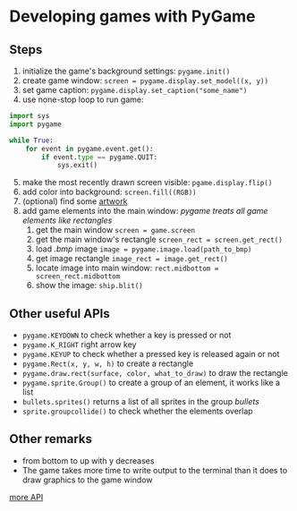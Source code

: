 # Developing games with PyGame

## Steps

1. initialize the game's background settings: `pygame.init()`
2. create game window: `screen = pygame.display.set_model((x, y))`
3. set game caption: `pygame.display.set_caption("some_name")`
4. use none-stop loop to run game:

```python
import sys
import pygame

while True:
    for event in pygame.event.get():
        if event.type == pygame.QUIT:
            sys.exit()
```

5. make the most recently drawn screen visible: `pgame.display.flip()`
6. add color into background: `screen.fill((RGB))`
7. (optional) find some [artwork](https://pixabay.com/)
8. add game elements into the main window: _pygame treats all game elements like rectangles_
    1. get the main window `screen = game.screen`
    2. get the main window's rectangle `screen_rect = screen.get_rect()`
    3. load _.bmp_ image `image = pygame.image.load(path_to_bmp)`
    4. get image rectangle `image_rect = image.get_rect()`
    5. locate image into main window: `rect.midbottom = screen_rect.midbottom`
    6. show the image: ``ship.blit()``

## Other useful APIs

- `pygame.KEYDOWN` to check whether a key is pressed or not
- `pygame.K_RIGHT` right arrow key
- `pygame.KEYUP` to check whether a pressed key is released again or not
- `pygame.Rect(x, y, w, h)` to create a rectangle
- `pygame.draw.rect(surface, color, what_to_draw)` to draw the rectangle
- `pygame.sprite.Group()` to create a group of an element, it works like a list
- `bullets.sprites()` returns a list of all sprites in the group _bullets_
- `sprite.groupcollide()` to check whether the elements overlap

## Other remarks

- from bottom to up with y decreases
- The game takes more time to write output to the terminal than it does to draw graphics to the game window

[more API](https://www.pygame.org/docs/)

